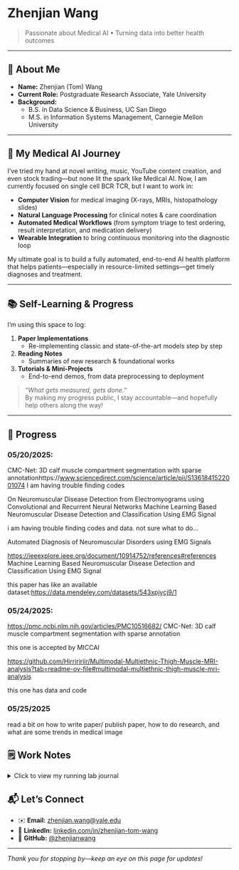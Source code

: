 # Zhenjian Wang

> Passionate about Medical AI • Turning data into better health outcomes

---

## 👋 About Me

- **Name:** Zhenjian (Tom) Wang  
- **Current Role:** Postgraduate Research Associate, Yale University  
- **Background:**  
  - B.S. in Data Science & Business, UC San Diego  
  - M.S. in Information Systems Management, Carnegie Mellon University  

---

## 🔬 My Medical AI Journey

I’ve tried my hand at novel writing, music, YouTube content creation, and even stock trading—but none lit the spark like Medical AI. Now, I am currently focused on single cell BCR TCR, but I want to work in:

- **Computer Vision** for medical imaging (X-rays, MRIs, histopathology slides)  
- **Natural Language Processing** for clinical notes & care coordination  
- **Automated Medical Workflows** (from symptom triage to test ordering, result interpretation, and medication delivery)  
- **Wearable Integration** to bring continuous monitoring into the diagnostic loop  

My ultimate goal is to build a fully automated, end-to-end AI health platform that helps patients—especially in resource-limited settings—get timely diagnoses and treatment.

---

## 📚 Self-Learning & Progress

I’m using this space to log:

1. **Paper Implementations**  
   - Re-implementing classic and state-of-the-art models step by step  
2. **Reading Notes**  
   - Summaries of new research & foundational works  
3. **Tutorials & Mini-Projects**  
   - End-to-end demos, from data preprocessing to deployment  

> *“What gets measured, gets done.”*  
> By making my progress public, I stay accountable—and hopefully help others along the way!

---

## 🚀 Progress

### 05/20/2025: 
CMC-Net: 3D calf muscle compartment segmentation with sparse annotationhttps://www.sciencedirect.com/science/article/pii/S1361841522001074
I am having trouble finding codes

On Neuromuscular Disease Detection from Electromyograms using Convolutional and Recurrent Neural Networks
Machine Learning Based Neuromuscular Disease Detection and Classification Using EMG Signal

i am having trouble finding codes and data. not sure what to do... 

Automated Diagnosis of Neuromuscular Disorders using EMG Signals


https://ieeexplore.ieee.org/document/10914752/references#references
Machine Learning Based Neuromuscular Disease Detection and Classification Using EMG Signal

this paper has like an available dataset:https://data.mendeley.com/datasets/543xpjycj9/1

### 05/24/2025:

https://pmc.ncbi.nlm.nih.gov/articles/PMC10516682/   CMC-Net: 3D calf muscle compartment segmentation with sparse annotation

this one is accepted by MICCAI


https://github.com/Hirriririir/Multimodal-Multiethnic-Thigh-Muscle-MRI-analysis?tab=readme-ov-file#multimodal-multiethnic-thigh-muscle-mri-analysis

this one has data and code



### 05/25/2025

read a bit on how to write paper/ publish paper, how to do research, and what are some trends in medical image




## 🗒️ Work Notes
<details>
  <summary>Click to view my running lab journal</summary>

- [Latest note](work-notes/2025-05-20.md)
- [All notes directory](work-notes/)
</details>


## 📬 Let’s Connect

- ✉️ **Email:** zhenjian.wang@yale.edu
- 💼 **LinkedIn:** [linkedin.com/in/zhenjian-tom-wang](https://www.linkedin.com/in/zhenjian-tom-wang-881476226/)  
- 🐙 **GitHub:** [@zhenjianwang](https://github.com/tomwong001)

---




*Thank you for stopping by—keep an eye on this page for updates!*  
